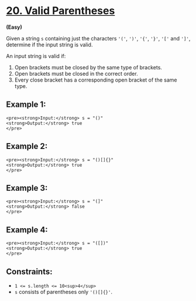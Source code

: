 
# [20. Valid Parentheses](https://leetcode.com/problems/valid-parentheses/)

**(Easy)**

Given a string `s` containing just the characters `'('`, `')'`, `'{'`, `'}'`, `'['` and `']'`, determine if the input string is valid.

An input string is valid if:

1. Open brackets must be closed by the same type of brackets.
2. Open brackets must be closed in the correct order.
3. Every close bracket has a corresponding open bracket of the same type.

## **Example 1:**

```
<pre><strong>Input:</strong> s = "()"
<strong>Output:</strong> true
</pre>
```


## **Example 2:**

```
<pre><strong>Input:</strong> s = "()[]{}"
<strong>Output:</strong> true
</pre>
```


## **Example 3:**

```
<pre><strong>Input:</strong> s = "(]"
<strong>Output:</strong> false
</pre>
```


## **Example 4:**

```
<pre><strong>Input:</strong> s = "([])"
<strong>Output:</strong> true
</pre>
```


## **Constraints:**

* `1 <= s.length <= 10<sup>4</sup>`
* `s` consists of parentheses only `'()[]{}'`.
